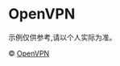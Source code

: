 # OpenVPN


<span>示例仅供参考,请以个人实际为准。</span>


<span>© <a target="_blank" href="https://openvpn.net/download-open-vpn/" />OpenVPN</span>

